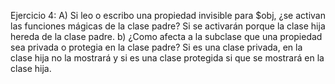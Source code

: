 Ejercicio 4:
A) Si leo o escribo una propiedad invisible para $obj, ¿se activan las funciones mágicas de la clase padre?
Si se activarán porque la clase hija hereda de la clase padre.
b) ¿Como afecta a la subclase que una propiedad sea privada o protegia en la clase padre?
Si es una clase privada, en la clase hija no la mostrará y si es una clase protegida si que se mostrará en la clase hija. 